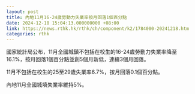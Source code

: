 ```yaml
---
layout: post
title: 內地11月16-24歲勞動力失業率按月回落1個百分點
date: 2024-12-18 15:04:13.000000000 +08:00
link: https://news.rthk.hk/rthk/ch/component/k2/1784000-20241218.htm
categories: rthk
---
```


國家統計局公布，11月全國城鎮不包括在校生的16-24歲勞動力失業率降至16.1%，按月回落1個百分點並創5個月新低，連續3個月回落。

11月不包括在校生的25至29歲失業率6.7%，按月回落0.1個百分點。

內地11月全國城填失業率維持5%。
